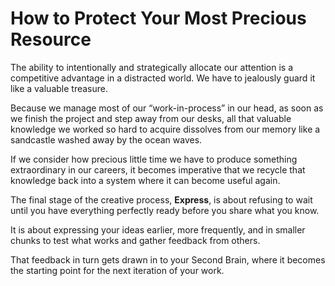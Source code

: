 # How to Protect Your Most Precious Resource

The ability to intentionally and strategically allocate our attention is a competitive advantage in a distracted world. We have to jealously guard it like a valuable treasure.

Because we manage most of our “work-in-process” in our head, as soon as we finish the project and step away from our desks, all that valuable knowledge we worked so hard to acquire dissolves from our memory like a sandcastle washed away by the ocean waves.

If we consider how precious little time we have to produce something extraordinary in our careers, it becomes imperative that we recycle that knowledge back into a system where it can become useful again.

The final stage of the creative process, **Express**, is about refusing to wait until you have everything perfectly ready before you share what you know.

It is about expressing your ideas earlier, more frequently, and in smaller chunks to test what works and gather feedback from others.

That feedback in turn gets drawn in to your Second Brain, where it becomes the starting point for the next iteration of your work.